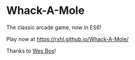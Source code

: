 # Whack-A-Mole
The classic arcade game, now in ES6!

Play now at https://rxhl.github.io/Whack-A-Mole/


Thanks to [Wes Bos](http://wesbos.com/)!

